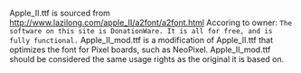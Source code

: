 Apple_II.ttf is sourced from http://www.lazilong.com/apple_II/a2font/a2font.html
Accoring to owner: `The software on this site is DonationWare. It is all for free, and is fully functional.`
Apple_II_mod.ttf is a modification of Apple_II.ttf that optimizes the font for Pixel boards, such as NeoPixel.
Apple_II_mod.ttf should be considered the same usage rights as the original it is based on.
